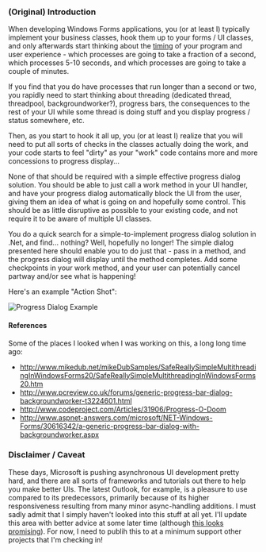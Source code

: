 
### (Original) Introduction

When developing Windows Forms applications, you (or at least I) typically implement your business classes, hook them up to your forms / UI classes, and only afterwards start thinking about the <u>timing</u> of your program and user experience - which processes are going to take a fraction of a second, which processes 5-10 seconds, and which processes are going to take a couple of minutes.

If you find that you do have processes that run longer than a second or two, you rapidly need to start thinking about threading (dedicated thread, threadpool, backgroundworker?), progress bars, the consequences to the rest of your UI while some thread is doing stuff and you display progress / status somewhere, etc.

Then, as you start to hook it all up, you (or at least I) realize that you will need to put all sorts of checks in the classes actually doing the work, and your code starts to feel "dirty" as your "work" code contains more and more concessions to progress display...

None of that should be required with a simple effective progress dialog solution. You should be able to just call a work method in your UI handler, and have your progress dialog automatically block the UI from the user, giving them an idea of what is going on and hopefully some control. This should be as little disruptive as possible to your existing code, and not require it to be aware of multiple UI classes.

You do a quick search for a simple-to-implement progress dialog solution in .Net, and find... nothing? Well, hopefully no longer! The simple dialog presented here should enable you to do just that - pass in a method, and the progress dialog will display until the method completes. Add some checkpoints in your work method, and your user can potentially cancel partway and/or see what is happening! 

Here's an example "Action Shot":

![Progress Dialog Example](http://taok.github.com/EasyProgressDialog/img/progressdialogsample.png)

#### References

Some of the places I looked when I was working on this, a long long time ago:

* http://www.mikedub.net/mikeDubSamples/SafeReallySimpleMultithreadingInWindowsForms20/SafeReallySimpleMultithreadingInWindowsForms20.htm
* http://www.pcreview.co.uk/forums/generic-progress-bar-dialog-backgroundworker-t3224601.html
* http://www.codeproject.com/Articles/31906/Progress-O-Doom
* http://www.aspnet-answers.com/microsoft/NET-Windows-Forms/30616342/a-generic-progress-bar-dialog-with-backgroundworker.aspx


### Disclaimer / Caveat

These days, Microsoft is pushing asynchronous UI development pretty hard, and there are all sorts of frameworks and tutorials out there to help you make better UIs. The latest Outlook, for example, is a pleasure to use compared to its predecessors, primarily because of its higher responsiveness resulting from many minor async-handling additions. I must sadly admit that I simply haven't looked into this stuff at all yet. I'll update this area with better advice at some later time (although [this looks promising](http://lukhezo.com/2012/04/15/writing-multithreaded-programs-using-async-await-in-c/)). For now, I need to publih this to at a minimum support other projects that I'm checking in!

